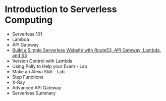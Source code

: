 # Introduction to Serverless Computing

- Serverless 101
- Lambda
- API Gateway
- [Build a Simple Serverless Website with Route53, API Gateway, Lambda, and S3](https://docs.aws.amazon.com/AmazonS3/latest/dev/website-hosting-custom-domain-walkthrough.html)
- Version Control with Lambda
- Using Polly to Help your Exam - Lab 
- Make an Alexa Skill - Lab
- Step Functions
- X-Ray
- Advanced API Gateway
- Serverless Summary